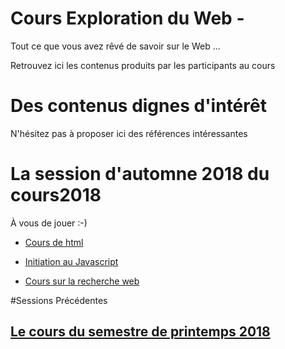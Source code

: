 # Cours Exploration du Web -

Tout ce que vous avez rêvé de savoir sur le Web ...

Retrouvez ici les contenus produits par les participants au cours


# Des contenus dignes d'intérêt
N'hésitez pas à proposer ici des références intéressantes

# La session d'automne 2018 du cours2018

À vous de jouer :-)
- [Cours de html](html.md)
- [Initiation au Javascript](javascript.md)

- [Cours sur la recherche web](Recherche_sur_le_Web.md)

#Sessions Précédentes
## [Le cours du semestre de printemps 2018](https://explorweb.github.io/cours2018/)
